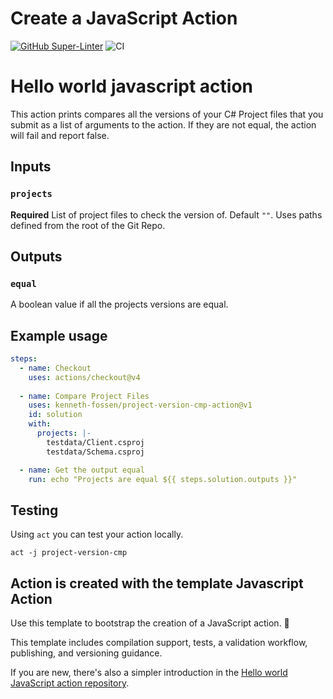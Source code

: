 # Create a JavaScript Action

[![GitHub Super-Linter](https://github.com/kenneth-fossen/project-version-cmp-action/actions/workflows/linter.yml/badge.svg)](https://github.com/super-linter/super-linter)
![CI](https://github.com/kenneth-fossen/project-version-cmp-action/actions/workflows/ci.yml/badge.svg)


# Hello world javascript action

This action prints compares all the versions of your C# Project files that you submit as a list of arguments to the action.
If they are not equal, the action will fail and report false.

## Inputs

### `projects`

**Required** List of project files to check the version of. Default `""`.
Uses paths defined from the root of the Git Repo.

## Outputs

### `equal`

A boolean value if all the projects versions are equal.

## Example usage

```yaml
steps:
  - name: Checkout
    uses: actions/checkout@v4
    
  - name: Compare Project Files
    uses: kenneth-fossen/project-version-cmp-action@v1
    id: solution
    with:
      projects: |- 
        testdata/Client.csproj
        testdata/Schema.csproj

  - name: Get the output equal
    run: echo "Projects are equal ${{ steps.solution.outputs }}"
```

## Testing

Using `act` you can test your action locally.

`act -j project-version-cmp`

## Action is created with the template Javascript Action 

Use this template to bootstrap the creation of a JavaScript action. :rocket:

This template includes compilation support, tests, a validation workflow,
publishing, and versioning guidance.

If you are new, there's also a simpler introduction in the
[Hello world JavaScript action repository](https://github.com/actions/hello-world-javascript-action).
